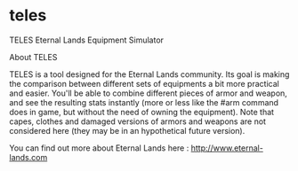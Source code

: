 teles
=====

TELES Eternal Lands Equipment Simulator

About TELES

TELES is a tool designed for the Eternal Lands community. Its goal is making the comparison between different sets of equipments a bit more practical and easier. You'll be able to combine different pieces of armor and weapon, and see the resulting stats instantly (more or less like the #arm command does in game, but without the need of owning the equipment). Note that capes, clothes and damaged versions of armors and weapons are not considered here (they may be in an hypothetical future version).

You can find out more about Eternal Lands here : http://www.eternal-lands.com

